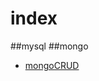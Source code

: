 # index
##mysql
##mongo
* <a href="https://github.com/HuaYangFu/database/tree/mongoCRUD">mongoCRUD</a>
